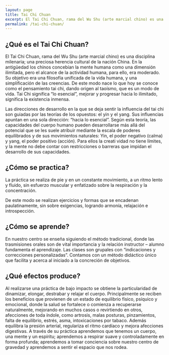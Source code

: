 ```yaml
---
layout: page
title: Tai Chi Chuan
excerpt: El Tai Chi Chuan, rama del Wu Shu (arte marcial chino) es una disciplina milenaria; una preciosa herencia cultural de la nación China.
permalink: /tai-chi-chuan/
---
```


## ¿Qué es el Tai Chi Chuan?
El Tai Chi Chuan, rama del Wu Shu (arte marcial chino) es una disciplina milenaria; una preciosa herencia cultural de la nación China.
En la antigüedad los chinos concebían la mente humana como una dimensión ilimitada, pero el alcance de la actividad humana, para ello, era moderado.
Su objetivo era una filosofía unificada de la vida humana, y una simplificación de las creencias.
De este modo nace lo que hoy se conoce como el pensamiento tai chi, dando origen al taoísmo, que es un modo de vida.
Tai Chi significa “lo esencial”, mejorar y progresar hacia lo ilimitado, significa la existencia inmensa.

Las direcciones de desarrollo en la que se deja sentir la influencia del tai chi son guiadas por las teorías de los opuestos: el yin y el yang.
Sus influencias apuntan en una sola dirección: “hacia lo esencial”.
Según esta teoría, las capacidades del cuerpo humano pueden desarrollarse más allá del potencial que se les suele atribuir mediante la escala de poderes equilibrados y de sus movimientos naturales: Yin, el poder negativo (calma) y yang, el poder positivo (acción).
Para ellos la creati vidad no tiene límites, y la mente no debe contar con restricciones o barreras que impidan el desarrollo de sus capacidades.


## ¿Cómo se practica?
La práctica se realiza de pie y en un constante movimiento, a un ritmo lento y fluido, sin esfuerzo muscular y enfatizado sobre la respiración y la concentración.

De este modo se realizan ejercicios y formas que se encadenan paulatinamente, sin sobre exigencias, logrando armonía, relajación e introspección.


## ¿Cómo se aprende?
En nuestro centro se enseña siguiendo el método tradicional, donde las trasmisiones orales son de vital importancia y la relación instructor – alumno fundamenta el aprendizaje.
Las clases son grupales con “indicaciones y correcciones personalizadas”.
Contamos con un método didáctico único que facilita y acerca al iniciado a la concreción de objetivos.
 

## ¿Qué efectos produce?
Al realizarse una práctica de bajo impacto se obtiene la particularidad de dinamizar, elongar, destrabar y relajar el cuerpo.
Principalmente se reciben los beneficios que provienen de un estado de equilibrio físico, psíquico y emocional, donde la salud se fortalece o comienza a recuperarse naturalmente, mejorando en muchos casos o revirtiendo en otros, afecciones de toda índole, como artrosis, malas posturas, pinzamientos, falta de equilibrio, estrés, asma, intoxicaciones por tabaco.
Además equilibra la presión arterial, regulariza el ritmo cardíaco y mejora afecciones digestivas.
A través de su práctica aprendemos que tenemos un cuerpo, una mente y un espíritu; aprendemos a respirar suave y controladamente en forma profunda; aprendemos a tomar conciencia sobre nuestro centro de gravedad y aprendemos a sentir el espacio que nos rodea.